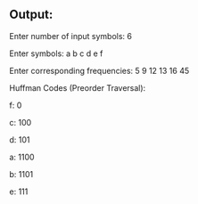 ## Output:

Enter number of input symbols: 6

Enter symbols: a b c d e f

Enter corresponding frequencies: 5 9 12 13 16 45



Huffman Codes (Preorder Traversal):

f: 0

c: 100

d: 101

a: 1100

b: 1101

e: 111

